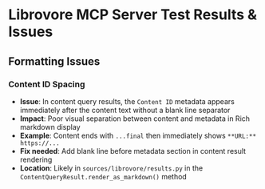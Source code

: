 # Librovore MCP Server Test Results & Issues

## Formatting Issues

### Content ID Spacing
- **Issue**: In content query results, the `Content ID` metadata appears immediately after the content text without a blank line separator
- **Impact**: Poor visual separation between content and metadata in Rich markdown display
- **Example**: Content ends with `...final` then immediately shows `**URL:** https://...` 
- **Fix needed**: Add blank line before metadata section in content result rendering
- **Location**: Likely in `sources/librovore/results.py` in the `ContentQueryResult.render_as_markdown()` method
